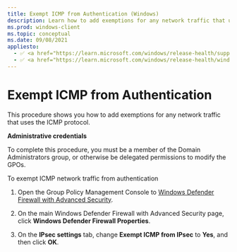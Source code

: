 ```yaml
---
title: Exempt ICMP from Authentication (Windows)
description: Learn how to add exemptions for any network traffic that uses the ICMP protocol in Windows Defender Firewall with Advanced Security.
ms.prod: windows-client
ms.topic: conceptual
ms.date: 09/08/2021
appliesto: 
  - ✅ <a href="https://learn.microsoft.com/windows/release-health/supported-versions-windows-client" target="_blank">Windows 10 and later</a>
  - ✅ <a href="https://learn.microsoft.com/windows/release-health/windows-server-release-info" target="_blank">Windows Server 2016 and later</a>
---
```


# Exempt ICMP from Authentication


This procedure shows you how to add exemptions for any network traffic that uses the ICMP protocol.

**Administrative credentials**

To complete this procedure, you must be a member of the Domain Administrators group, or otherwise be delegated permissions to modify the GPOs.

To exempt ICMP network traffic from authentication

1. Open the Group Policy Management Console to [Windows Defender Firewall with Advanced Security](open-the-group-policy-management-console-to-windows-firewall-with-advanced-security.md).

2.  On the main Windows Defender Firewall with Advanced Security page, click **Windows Defender Firewall Properties**.

3.  On the **IPsec settings** tab, change **Exempt ICMP from IPsec** to **Yes**, and then click **OK**.
